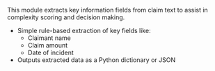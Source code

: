 
This module extracts key information fields from claim text to assist in complexity scoring and decision making.

- Simple rule-based extraction of key fields like:
  - Claimant name
  - Claim amount
  - Date of incident
- Outputs extracted data as a Python dictionary or JSON


